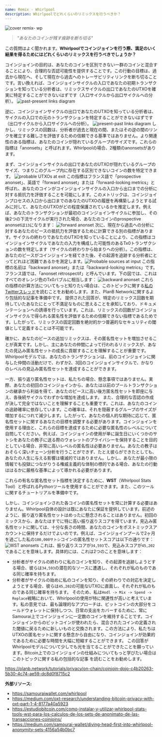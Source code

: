 ```yaml
---
name: Remix - Whirlpool
description: Whirlpoolでどれくらいのリミックスを行うべきか？
---
```

![cover remix- wp](assets/cover.webp)

> *"あなたのコインが残す痕跡を断ち切る"*

この質問はよく聞かれます。**Whirlpoolでコインジョインを行う際、満足のいく結果を得るためにはどれくらいのリミックスを行うべきでしょうか？**

コインジョインの目的は、あなたのコインを区別できない一群のコインと混合することにより、合理的な否認可能性を提供することです。この行動の目標は、過去から現在へ、そして現在から過去へのトレーサビリティリンクを断ち切ることです。言い換えれば、コインジョインサイクルの入口であなたの初期トランザクションを知っている分析者は、リミックスサイクルの出口であなたのUTXOを確実に特定することができないはずです（入口サイクルから出口サイクルへの分析）。
![past-present links diagram](assets/en/1.webp)

逆に、コインジョインサイクルの出口であなたのUTXOを知っている分析者は、サイクルの入口での元のトランザクションを特定することができないはずです（出口サイクルから入口サイクルへの分析）。
![present-past links diagram](assets/en/2.webp)
しかし、リミックスの回数は、分析者が過去と現在の間、またはその逆の間のリンクを確立する難しさを評価するための信頼できる基準ではありません。より関連性のある指標は、あなたのコインが隠れているグループのサイズです。これらの指標は「anonsets」と呼ばれます。Whirlpoolの場合、2種類のanonsetsがあります。

まず、コインジョインサイクルの出口であなたのUTXOが隠れているグループのサイズ、つまりこのグループ内に存在する区別できないコインの数を特定できます。
![probable UTXOs at exit](assets/en/3.webp)
この指標はフランス語で「prospective anonset」、英語で「forward anonset」または「forward-looking metrics」と呼ばれ、あなたのコインがコインジョインサイクルの入口から出口までの分析に対する抵抗力を評価することを可能にします。このメトリックは、コインジョインプロセスの入口から出口までのあなたのUTXOの履歴を再構築しようとする試みに対して、あなたのUTXOがどの程度保護されているかを推定します。例えば、あなたのトランザクションが最初のコインジョインサイクルに参加し、その後2つの下流サイクルが実行された場合、あなたのコインのprospective anonsetは`13`になります：
![forward anonset](assets/en/4.webp)
次に、現在から過去への分析に対するあなたのピースの抵抗力を評価するために計算できる別の指標があります。サイクルの終わりであなたのUTXOを知っていることにより、この指標はコインジョインサイクルであなたの入力を構成した可能性のあるTx0トランザクションの数を特定します（サイクルの終わりから始まりへの分析）。この指標は、あなたのピースがコインジョインを経てきた後、その起源を追跡する分析者にとってどれほど困難であるかを測定します。![Probable sources at input](assets/en/5.webp)
この指標の名前は「backward anonset」または「backward-looking metrics」です。フランス語では、「anonset rétrospectif」と呼んでいます。下の図では、これはすべてのオレンジ色のTx0バブルに相当します：
![backward anonset](assets/en/6.webp)
これらの指標の計算方法についてもっと知りたい場合は、このトピックに関する[私のTwitterスレッド](https://twitter.com/Loic_Pandul/status/1550850558147395585?s=20)を読むことをお勧めします。また、PlanB Networkに関するより包括的な記事を準備中です。
提供された回答が、特定のリミックス回数を期待していたあなたにとって不満足なものに思えることを承知しており、ドキュメンテーションへの誘導を行っています。これは、リミックスの回数がコインジョインサイクルで得られる匿名性を評価するための信頼できない指標であるためです。したがって、リミックスの固定回数を絶対的かつ普遍的なセキュリティの閾値として定義することは不可能です。

確かに、あなたのピースの追加リミックスは、その匿名性セットを増加させることが真実です。しかし、主にあなたの仲間によって行われるリミックスが、あなたの見込み匿名性セットの成長に貢献することを理解することが重要です。Whirlpoolモデルでは、あなたのトランザクションは、前のコインジョインに関与した仲間の活動だけで、わずか2、3回のコインジョインサイクルで、かなりのレベルの見込み匿名性セットを達成することができます。

一方、振り返り匿名性セットは、私たちの場合、懸念事項ではありません。実際、あなたの初回のコインジョインから、あなたは以前のプールトランザクションの継承から利益を得て、あなたのピースに高い後方匿名性セットを即座に与え、各後続サイクルでわずかな増加を達成します。
また、合理的な否認の作成が決して完全ではないことを理解することも重要です。これは、あなたのコインの追跡確率に依存しています。この確率は、それを隠蔽するグループのサイズが増加するにつれて減少します。したがって、あなたの個人的な期待に応じて、匿名性セットに関するあなたの目標を調整する必要があります。コインジョインを使用する理由と、これらの目標を達成するために必要な匿名性のレベルについて自問してください。例えば、コインジョインの使用が単に誕生日にいくつかのサトシをあなたの教子に送る際のウォレットのプライバシーを保持することを目的としている場合、非常に高いレベルの匿名性は必要ありません。あなたの教子はおそらく深いチェーン分析を行うことができず、たとえ彼らができたとしても、あなたの人生に与える影響は壊滅的ではありません。しかし、あなたが最小限の情報でも投獄につながりうる権威主義的な体制の標的である場合、あなたの行動ははるかに厳格な基準によって導かれる必要があります。

これらの有名な匿名性セット指標を決定するために、**WST**（Whirlpool Stats Tool）と呼ばれるPythonツールを使用することができます。また、このツールに関するチュートリアルを準備中です。

しかし、コインジョインされた各コインの匿名性セットを常に計算する必要はありません。Whirlpool自体の設計は既にあなたに保証を提供しています。前述のように、振り返り匿名性セットはめったに懸念されることはありません。初回のミックスから、あなたはすでに特に高い振り返りスコアを得ています。見込み匿名性セットに関しては、十分な長さの時間、あなたのコインをポストミックスアカウントに保持するだけでよいのです。例えば、コインジョインプールで2ヶ月を過ごした私の`100,000サトシ`コインの匿名性セットスコアは以下の通りです：
![WST anonsets](assets/en/7.webp)
これは、振り返りスコアが`34,593`で、見込みスコアが`45,202`であることを意味します。具体的には、これは2つのことを意味します：
- 分析者がサイクルの終わりに私のコインを知り、その起源を追跡しようとする場合、彼らは`34,593`の潜在的なソースに遭遇し、それぞれが私のものである同じ確率を持ちます。
- 分析者がサイクルの始めに私のコインを知り、その終わりでの対応を決定しようとする場合、彼らは`45,202`の可能なUTXOに直面し、それぞれが私のものである同じ確率を持ちます。
そのため、私は`Hodl -> Mix -> Spend -> Replace`戦略において、Whirlpoolの使用が特に関連性が高いと考えています。私の意見では、最も論理的なアプローチは、ビットコインの大部分をコールドウォレットに保持しつつ、日常の支出をカバーするために、常にSamourai上でコインジョインに一定数のコインを維持することです。コインジョインからのビットコインが使われたら、混合されたコインの定義された閾値に戻るために新しいものと交換されます。この方法により、私たちはUTXOの匿名セットに関する懸念から自由になり、コインジョインが効果的であるために必要な時間を大幅に短縮することができます。
この回答がWhirlpoolモデルについて少しでも光を当てることができたことを願っています。Bitcoin上でのコインジョインの仕組みについてもっと学びたい場合は このトピックに関する私の包括的な記事 を読むことをお勧めします。

https://planb.network/tutorials/privacy/on-chain/coinjoin-dojo-c4b20263-5b30-4c74-ae59-dc8d0f8715c2

**外部リソース:**
- https://samouraiwallet.com/whirlpool
- https://medium.com/oxt-research/understanding-bitcoin-privacy-with-oxt-part-1-4-8177a40a5923
- https://estudiobitcoin.com/como-instalar-y-utilizar-whirlpool-stats-tools-wst-para-los-calculos-de-los-sets-de-anonimato-de-las-transacciones-coinjoins/
- https://medium.com/samourai-wallet/diving-head-first-into-whirlpool-anonymity-sets-4156a54b0bc7